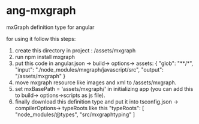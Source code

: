 # ang-mxgraph
mxGraph definition type for angular

for using it follow this steps:

1. create  this directory in project : /assets/mxgraph
2. run npm install mxgraph
3. put this code in angular.json -> build-> options-> assets:
              {
                "glob": "**/*",
                "input": "./node_modules/mxgraph/javascript/src",
                "output": "/assets/mxgraph"
              }
4. move mxgraph resource like images and xml to /assets/mxgraph.
5. set mxBasePath = 'assets/mxgraph/' in initializing app (you can add this to build-> options->scripts as js file).
6. finally download this definition type and put it into tsconfig.json -> compilerOptions-> typeRoots like this
      "typeRoots": [
      "node_modules/@types",
      "src/mxgraphtyping"
    ]

